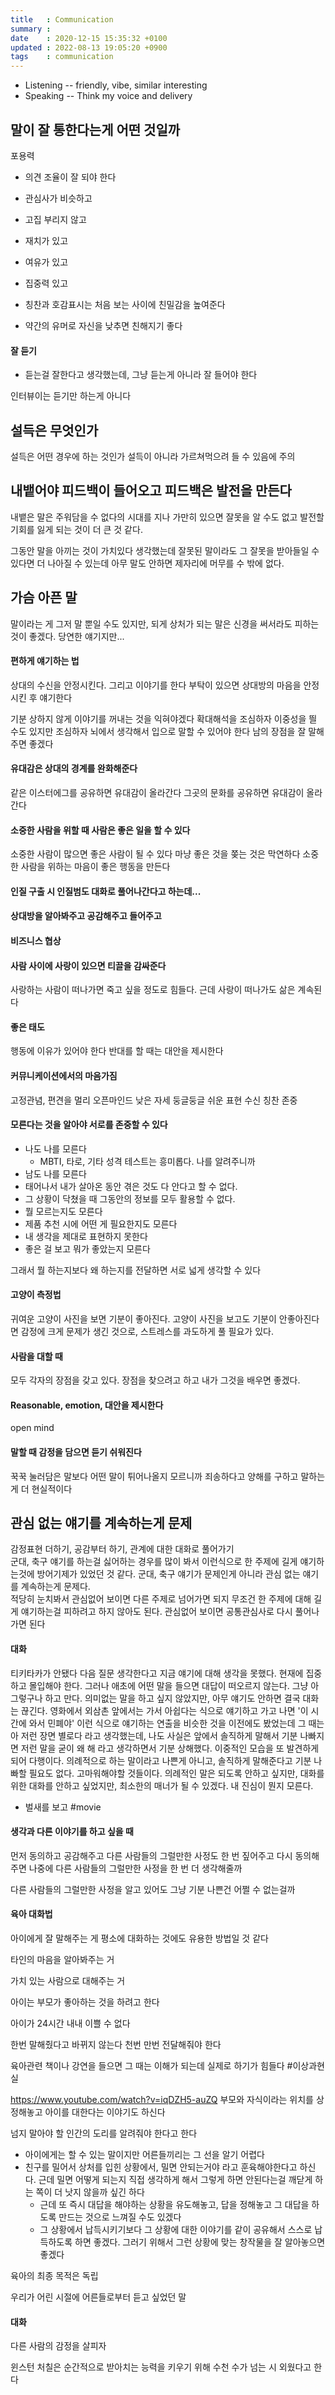 ```yaml
---
title   : Communication
summary :
date    : 2020-12-15 15:35:32 +0100
updated : 2022-08-13 19:05:20 +0900
tags    : communication
---
```


* Listening    -- friendly, vibe, similar interesting
* Speaking     -- Think my voice and delivery

## 말이 잘 통한다는게 어떤 것일까
포용력
- 의견 조율이 잘 되야 한다
- 관심사가 비슷하고
- 고집 부리지 않고
- 재치가 있고
- 여유가 있고
- 집중력 있고

- 칭찬과 호감표시는 처음 보는 사이에 친밀감을 높여준다
- 약간의 유머로 자신을 낮추면 친해지기 좋다

#### 잘 듣기
- 듣는걸 잘한다고 생각했는데, 그냥 듣는게 아니라 잘 들어야 한다

인터뷰이는 듣기만 하는게 아니다

## 설득은 무엇인가
설득은 어떤 경우에 하는 것인가
설득이 아니라 가르쳐먹으려 들 수 있음에 주의

## 내뱉어야 피드백이 들어오고 피드백은 발전을 만든다
내뱉은 말은 주워담을 수 없다의 시대를 지나
가만히 있으면 잘못을 알 수도 없고 발전할 기회를 잃게 되는 것이 더 큰 것 같다.

그동안 말을 아끼는 것이 가치있다 생각했는데
잘못된 말이라도 그 잘못을 받아들일 수 있다면 더 나아질 수 있는데 아무 말도 안하면 제자리에 머무를 수 밖에 없다.

## 가슴 아픈 말
말이라는 게 그저 말 뿐일 수도 있지만, 되게 상처가 되는 말은 신경을 써서라도
피하는 것이 좋겠다. 당연한 얘기지만...

#### 편하게 얘기하는 법
상대의 수신을 안정시킨다. 그리고 이야기를 한다
부탁이 있으면 상대방의 마음을 안정시킨 후 얘기한다

기분 상하지 않게 이야기를 꺼내는 것을 익혀야겠다
확대해석을 조심하자
이중성을 띌 수도 있지만 조심하자
뇌에서 생각해서 입으로 말할 수 있어야 한다
남의 장점을 잘 말해주면 좋겠다

#### 유대감은 상대의 경계를 완화해준다
같은 이스터에그를 공유하면 유대감이 올라간다
그곳의 문화를 공유하면 유대감이 올라간다

#### 소중한 사람을 위할 때 사람은 좋은 일을 할 수 있다
소중한 사람이 많으면 좋은 사람이 될 수 있다
마냥 좋은 것을 쫒는 것은 막연하다
소중한 사람을 위하는 마음이 좋은 행동을 만든다

#### 인질 구출 시 인질범도 대화로 풀어나간다고 하는데...

#### 상대방을 알아봐주고 공감해주고 들어주고

#### 비즈니스 협상

#### 사람 사이에 사랑이 있으면 티끌을 감싸준다
사랑하는 사람이 떠나가면 죽고 싶을 정도로 힘들다.
근데 사랑이 떠나가도 삶은 계속된다

#### 좋은 태도
행동에 이유가 있어야 한다
반대를 할 때는 대안을 제시한다

#### 커뮤니케이션에서의 마음가짐
고정관념, 편견을 멀리
오픈마인드
낮은 자세
둥글둥글
쉬운 표현
수신
칭찬
존중

#### 모른다는 것을 알아야 서로를 존중할 수 있다
- 나도 나를 모른다
    - MBTI, 타로, 기타 성격 테스트는 흥미롭다. 나를 알려주니까
- 남도 나를 모른다
- 태어나서 내가 살아온 동안 겪은 것도 다 안다고 할 수 없다.
- 그 상황이 닥쳤을 때 그동안의 정보를 모두 활용할 수 없다.
- 뭘 모르는지도 모른다
- 제품 추천 시에 어떤 게 필요한지도 모른다
- 내 생각을 제대로 표현하지 못한다
- 좋은 걸 보고 뭐가 좋았는지 모른다

그래서 뭘 하는지보다 왜 하는지를 전달하면 서로 넓게 생각할 수 있다

#### 고양이 측정법
귀여운 고양이 사진을 보면 기분이 좋아진다.
고양이 사진을 보고도 기분이 안좋아진다면 감정에 크게 문제가 생긴 것으로,
스트레스를 과도하게 풀 필요가 있다.

#### 사람을 대할 때
모두 각자의 장점을 갖고 있다. 장점을 찾으려고 하고 내가 그것을 배우면 좋겠다.


#### Reasonable, emotion, 대안을 제시한다
open mind

#### 말할 때 감정을 담으면 듣기 쉬워진다
꾹꾹 눌러담은 말보다
어떤 말이 튀어나올지 모르니까 죄송하다고 양해를 구하고 말하는 게 더 현실적이다

## 관심 없는 얘기를 계속하는게 문제
감정표현 더하기, 공감부터 하기, 관계에 대한 대화로 풀어가기  
군대, 축구 얘기를 하는걸 싫어하는 경우를 많이 봐서 이런식으로 한 주제에 길게 얘기하는것에 방어기제가 있었던 것 같다. 군대, 축구 얘기가 문제인게 아니라 관심 없는 얘기를 계속하는게 문제다.  
적당히 눈치봐서 관심없어 보이면 다른 주제로 넘어가면 되지 무조건 한 주제에 대해 길게 얘기하는걸 피하려고 하지 않아도 된다. 관심없어 보이면 공통관심사로 다시 풀어나가면 된다  

#### 대화
티키타카가 안됐다
다음 질문 생각한다고 지금 얘기에 대해 생각을 못했다. 현재에 집중하고 몰입해야 한다.
그러나 애초에 어떤 말을 들으면 대답이 떠오르지 않는다. 그냥 아 그렇구나 하고 만다.
의미없는 말을 하고 싶지 않았지만, 아무 얘기도 안하면 결국 대화는 끊긴다.
영화에서 외삼촌 앞에서는 가서 아쉽다는 식으로 얘기하고 가고 나면 '이 시간에 와서 민폐야' 이런 식으로 얘기하는 연출을 비슷한 것을 이전에도 봤었는데 그 때는 아 저런 장면 별로다 라고 생각했는데, 나도 사실은 앞에서 솔직하게 말해서 기분 나빠지면 저런 말을 굳이 왜 해 라고 생각하면서 기분 상해했다. 이중적인 모습을 또 발견하게 되어 다행이다.
의례적으로 하는 말이라고 나쁜게 아니고, 솔직하게 말해준다고 기분 나빠할 필요도 없다. 고마워해야할 것들이다.
의례적인 말은 되도록 안하고 싶지만, 대화를 위한 대화를 안하고 싶었지만, 최소한의 매너가 될 수 있겠다.
내 진심이 뭔지 모른다.
- 벌새를 보고
#movie 

#### 생각과 다른 이야기를 하고 싶을 때
먼저 동의하고 공감해주고
다른 사람들의 그럴만한 사정도 한 번 짚어주고
다시 동의해주면
나중에 다른 사람들의 그럴만한 사정을 한 번 더 생각해줄까

다른 사람들의 그럴만한 사정을 알고 있어도 그냥 기분 나쁜건 어쩔 수 없는걸까

#### 육아 대화법
아이에게 잘 말해주는 게 평소에 대화하는 것에도 유용한 방법일 것 같다

타인의 마음을 알아봐주는 거

가치 있는 사람으로 대해주는 거

아이는 부모가 좋아하는 것을 하려고 한다

아이가 24시간 내내 이쁠 수 없다

한번 말해줬다고 바뀌지 않는다 천번 만번 전달해줘야 한다

육아관련 책이나 강연을 들으면 그 때는 이해가 되는데 실제로 하기가 힘들다 #이상과현실

https://www.youtube.com/watch?v=iqDZH5-auZQ
부모와 자식이라는 위치를 상정해놓고 아이를 대한다는 이야기도 하신다

넘지 말아야 할 인간의 도리를 알려줘야 한다고 한다
- 아이에게는 할 수 있는 말이지만 어른들끼리는 그 선을 알기 어렵다
- 친구를 밀어서 상처를 입힌 상황에서, 밀면 안되는거야 라고 훈육해야한다고 하신다. 근데 밀면 어떻게 되는지 직접 생각하게 해서 그렇게 하면 안된다는걸 깨닫게 하는 쪽이 더 낫지 않을까 싶긴 하다
	- 근데 또 즉시 대답을 해야하는 상황을 유도해놓고, 답을 정해놓고 그 대답을 하도록 만드는 것으로 느껴질 수도 있겠다
	- 그 상황에서 납득시키기보다 그 상황에 대한 이야기를 같이 공유해서 스스로 납득하도록 하면 좋겠다. 그러기 위해서 그런 상황에 맞는 창작물을 잘 알아놓으면 좋겠다

육아의 최종 목적은 독립

우리가 어린 시절에 어른들로부터 듣고 싶었던 말


#### 대화
다른 사람의 감정을 살피자

윈스턴 처칠은 순간적으로 받아치는 능력을 키우기 위해 수천 수가 넘는 시 외웠다고 한다
